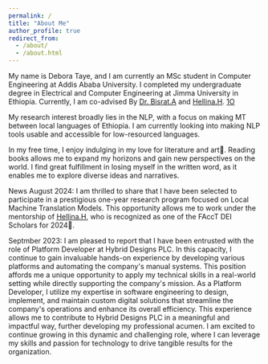 ```yaml
---
permalink: /
title: "About Me"
author_profile: true
redirect_from: 
  - /about/
  - /about.html
---
```

My name is Debora Taye, and I am currently an MSc student in Computer Engineering at Addis Ababa University. 
I completed my undergraduate degree in Electrical and Computer Engineering at Jimma University in Ethiopia. Currently, I am co-advised By [Dr. Bisrat.A](https://www.linkedin.com/in/bisrat-derebssa-383b63100?lipi=urn%3Ali%3Apage%3Ad_flagship3_profile_view_base_contact_details%3BzlK%2B4yLCTY%2BSjPvVJsn89Q%3D%3D)
and [Hellina.H](https://hhnigatu.github.io/). 
[1O](HHYYHBDNKJD)

My research interest broadly lies in the NLP, with a focus on making MT between local languages of Ethiopia.  I am currently looking into making NLP tools usable and accessible for low-resourced languages. 

In my free time, I enjoy indulging in my love for literature and art📖. Reading books allows me to expand my horizons and gain new perspectives on the world. I find great fulfillment in losing myself in the written word, as it enables me to explore diverse ideas and narratives.

News
August 2024: I am thrilled to share that I have been selected to participate in a prestigious one-year research program focused on Local Machine Translation Models. This opportunity allows me to work under the mentorship of [Hellina.H](https://hhnigatu.github.io/), who is recognized as one of the FAccT DEI Scholars for 2024🌝.

Septmber 2023: I am pleased to report that I have been entrusted with the role of Platform Developer at Hybrid Designs PLC. In this capacity, I continue to gain invaluable hands-on experience by developing various platforms and automating the company's manual systems. This position affords me a unique opportunity to apply my technical skills in a real-world setting while directly supporting the company's mission. As a Platform Developer, I utilize my expertise in software engineering to design, implement, and maintain custom digital solutions that streamline the company's operations and enhance its overall efficiency. This experience allows me to contribute to Hybrid Designs PLC in a meaningful and impactful way, further developing my professional acumen. I am excited to continue growing in this dynamic and challenging role, where I can leverage my skills and passion for technology to drive tangible results for the organization.

